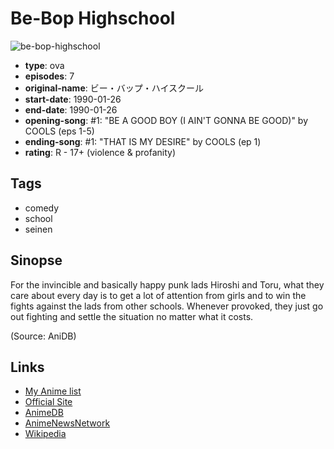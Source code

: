 # Be-Bop Highschool

![be-bop-highschool](https://cdn.myanimelist.net/images/anime/8/26707.jpg)

-   **type**: ova
-   **episodes**: 7
-   **original-name**: ビー・バップ・ハイスクール
-   **start-date**: 1990-01-26
-   **end-date**: 1990-01-26
-   **opening-song**: #1: "BE A GOOD BOY (I AIN'T GONNA BE GOOD)" by COOLS (eps 1-5)
-   **ending-song**: #1: "THAT IS MY DESIRE" by COOLS (ep 1)
-   **rating**: R - 17+ (violence & profanity)

## Tags

-   comedy
-   school
-   seinen

## Sinopse

For the invincible and basically happy punk lads Hiroshi and Toru, what they care about every day is to get a lot of attention from girls and to win the fights against the lads from other schools. Whenever provoked, they just go out fighting and settle the situation no matter what it costs.

(Source: AniDB)

## Links

-   [My Anime list](https://myanimelist.net/anime/9645/Be-Bop_Highschool)
-   [Official Site](http://shop.toei-video.co.jp/products/detail.php?product_id=7523)
-   [AnimeDB](http://anidb.info/perl-bin/animedb.pl?show=anime&aid=4235)
-   [AnimeNewsNetwork](http://www.animenewsnetwork.com/encyclopedia/anime.php?id=3294)
-   [Wikipedia](http://en.wikipedia.org/wiki/Be-Bop_High_School)
